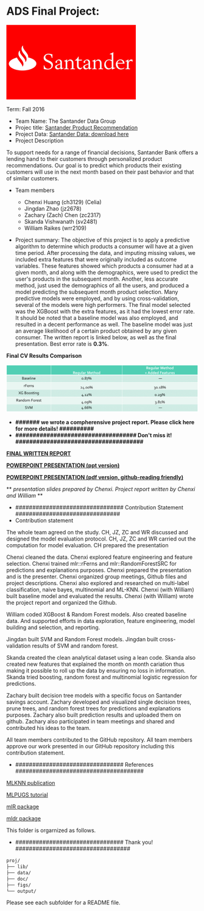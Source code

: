 # ADS Final Project: 

![image](https://github.com/TZstatsADS/Fall2016-proj5-grp3/blob/master/figs/santander%20logo.gif)

Term: Fall 2016

+ Team Name: The Santander Data Group
+ Projec title: [Santander Product Recommendation](https://www.kaggle.com/c/santander-product-recommendation)
+ Project Data: [Santander Data: download here](https://www.kaggle.com/c/santander-product-recommendation/data)
+ Project Description

To support needs for a range of financial decisions, Santander Bank offers a lending hand to their customers through personalized product recommendations. Our goal is to predict which products their existing customers will use in the next month based on their past behavior and that of similar customers.

+ Team members
	+ Chenxi Huang (ch3129) (Celia)
	+ Jingdan Zhao (jz2678)
	+ Zachary (Zach) Chen (zc2317)
	+ Skanda Vishwanath (sv2481)
	+ William Raikes (wrr2109)


+ Project summary: The objective of this project is to apply a predictive algorithm to determine which products a consumer will have at a given time period. After processing the data, and imputing missing values, we included extra features that were originally included as outcome variables. These features showed which products a consumer had at a given month, and along with the demographics, were used to predict the user's products in the subsequent month. Another, less accurate method, just used the demographics of all the users, and produced a model predicting the subsequent month product selection. Many predictive models were employed, and by using cross-validation, several of the models were high performers. The final model selected was the XGBoost with the extra features, as it had the lowest error rate. It should be noted that a baseline model was also employed, and resulted in a decent performance as well. The baseline model was just an average likelihood of a certain product obtained by any given consumer. The written report is linked below, as well as the final presentation. Best error rate is **0.3%**.


**Final CV Results Comparison**

![image](https://github.com/TZstatsADS/Fall2016-proj5-grp3/blob/master/figs/finalresults.png)


+ **####### we wrote a compherensive project report. Please click here for more details! ##########**
+ **################################### Don't miss it! #####################################**

[**FINAL WRITTEN REPORT**](https://github.com/TZstatsADS/Fall2016-proj5-grp3/blob/master/project%205%20report_chenxi.pdf)

[**POWERPOINT PRESENTATION (ppt version)**](https://github.com/TZstatsADS/Fall2016-proj5-grp3/blob/master/doc/proj5grp3_presentation_chenxi.pptx)

[**POWERPOINT PRESENTATION (pdf version, github-reading friendly)**](https://github.com/TZstatsADS/Fall2016-proj5-grp3/blob/master/proj5grp3_presentation_chenxi.pdf)

** *presentation slides prepared by Chenxi. Project report written by Chenxi and William* **






+ ################################ Contribution Statement ###############################
+ Contribution statement 

The whole team agreed on the study.
CH, JZ, ZC and WR discussed and designed the model evaluation protocol. 
CH, JZ, ZC and WR carried out the computation for model evaluation. 
CH prepared the presentation

Chenxi cleaned the data. 
Chenxi explored feature engineering and feature selection.
Chenxi trained mlr::rFerns and mlr::RandomForestSRC for predictions and explanations purposes. 
Chenxi prepared the presentation and is the presenter. 
Chenxi organized group meetings, Github files and project descriptions.
Chenxi also explored and researched on multi-label classification, naive bayes, multinomial and ML-KNN.
Chenxi (with William) built baseline model and evaluated the results.
Chenxi (with William) wrote the project report and organized the Github.

William coded XGBoost & Random Forest models.  Also created baseline data.  And supported efforts in data exploration, feature engineering, model building and selection, and reporting.

Jingdan built SVM and Random Forest models. Jingdan built cross-validation results of SVM and random forest. 

Skanda created the clean analytical dataset using a lean code. Skanda also created new features that explained the month on month cariation thus making it possible to roll up the data by ensuring no loss in information. Skanda tried boosting, random forest and multinomial logistic regression for predictions.

Zachary built decision tree models with a specific focus on Santander savings account. Zachary developed and visualized single decision trees, prune trees, and random forest trees for predictions and explanations purposes. Zachary also built prediction results and uploaded them on github. Zachary also participated in team meetings and shared and contributed his ideas to the team.  

All team members contributed to the GitHub repository. 
All team members approve our work presented in our GitHub repository including this contribution statement.


+ ################################ References ######################################

[MLKNN publication](http://cs.nju.edu.cn/zhouzh/zhouzh.files/publication/pr07.pdf) 

[MLPUGS tutorial](https://cran.r-project.org/web/packages/MLPUGS/vignettes/tutorial.html)

[mlR package](https://mlr-org.github.io/mlr-tutorial/release/html/multilabel/index.html#predict)

[mldr package](https://cran.r-project.org/web/packages/mldr/vignettes/mldr.pdf)

This folder is orgarnized as follows.


+ ################################ Thank you! ##################################
```
proj/
├── lib/
├── data/
├── doc/
├── figs/
└── output/
```

Please see each subfolder for a README file.
